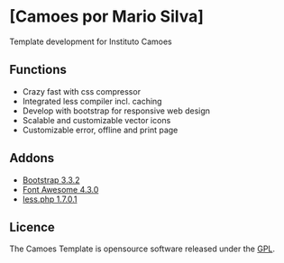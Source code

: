 # [Camoes por Mario Silva]

Template development for Instituto Camoes


## Functions

* Crazy fast with css compressor
* Integrated less compiler incl. caching
* Develop with bootstrap for responsive web design
* Scalable and customizable vector icons
* Customizable error, offline and print page

## Addons 

* [Bootstrap 3.3.2](http://getbootstrap.com/)
* [Font Awesome 4.3.0](https://fortawesome.github.io/Font-Awesome/)
* [less.php 1.7.0.1](https://github.com/oyejorge/less.php)


## Licence

The Camoes Template is opensource software released under the [GPL](http://www.gnu.org/licenses/gpl-2.0.txt).
